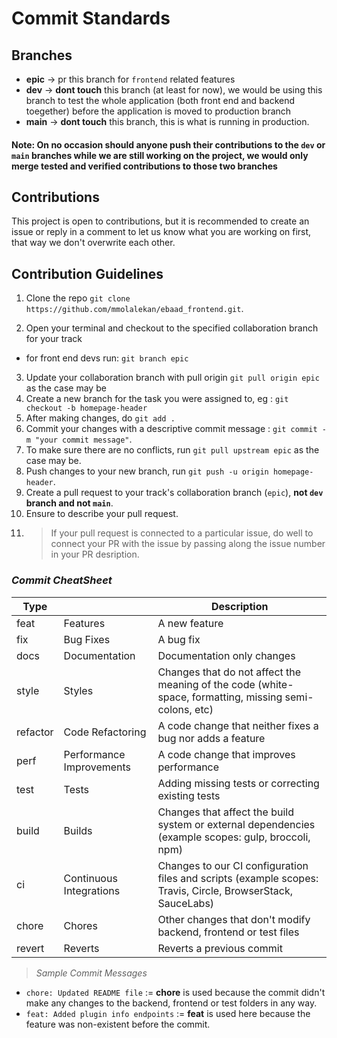 # Commit Standards

## Branches

- **epic** -> pr this branch for `frontend` related features
- **dev** -> **dont touch** this branch (at least for now), we would be using this branch to test the whole application (both front end and backend toegether) before the application is moved to production branch
- **main** -> **dont touch** this branch, this is what is running in production.

#### Note: On no occasion should anyone push their contributions to the `dev` or `main` branches while we are still working on the project, we would only merge tested and verified contributions to those two branches

## Contributions

This project is open to contributions, but it is recommended to create an issue or reply in a comment to let us know what you are working on first, that way we don't overwrite each other.

## Contribution Guidelines

1. Clone the repo `git clone https://github.com/mmolalekan/ebaad_frontend.git`.

2. Open your terminal and checkout to the specified collaboration branch for your track

- for front end devs run: `git branch epic`

3. Update your collaboration branch with pull origin `git pull origin epic`  as the case may be
4. Create a new branch for the task you were assigned to, eg : `git checkout -b homepage-header`
5. After making changes, do `git add .`
6. Commit your changes with a descriptive commit message : `git commit -m "your commit message"`.
7. To make sure there are no conflicts, run `git pull upstream epic` as the case may be.
8. Push changes to your new branch, run `git push -u origin homepage-header`.
9. Create a pull request to your track's collaboration branch (`epic`), **not `dev` branch and not `main`**.
10. Ensure to describe your pull request.
11. > If your pull request is connected to a particular issue, do well to connect your PR with the issue by passing along the issue number in your PR desription.

### _Commit CheatSheet_

| Type     |                          | Description                                                                                                 |
| -------- | ------------------------ | ----------------------------------------------------------------------------------------------------------- |
| feat     | Features                 | A new feature                                                                                               |
| fix      | Bug Fixes                | A bug fix                                                                                                   |
| docs     | Documentation            | Documentation only changes                                                                                  |
| style    | Styles                   | Changes that do not affect the meaning of the code (white-space, formatting, missing semi-colons, etc)      |
| refactor | Code Refactoring         | A code change that neither fixes a bug nor adds a feature                                                   |
| perf     | Performance Improvements | A code change that improves performance                                                                     |
| test     | Tests                    | Adding missing tests or correcting existing tests                                                           |
| build    | Builds                   | Changes that affect the build system or external dependencies (example scopes: gulp, broccoli, npm)         |
| ci       | Continuous Integrations  | Changes to our CI configuration files and scripts (example scopes: Travis, Circle, BrowserStack, SauceLabs) |
| chore    | Chores                   | Other changes that don't modify backend, frontend or test files                                             |
| revert   | Reverts                  | Reverts a previous commit                                                                                   |

> _Sample Commit Messages_

- `chore: Updated README file` := **chore** is used because the commit didn't make any changes to the backend, frontend or test folders in any way.
- `feat: Added plugin info endpoints` := **feat** is used here because the feature was non-existent before the commit.
